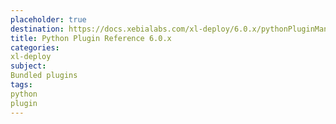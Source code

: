 ```yaml
---
placeholder: true
destination: https://docs.xebialabs.com/xl-deploy/6.0.x/pythonPluginManual.html
title: Python Plugin Reference 6.0.x
categories:
xl-deploy
subject:
Bundled plugins
tags:
python
plugin
---
```

